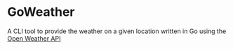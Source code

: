 # GoWeather
A CLI tool to provide the weather on a given location written in Go using the [Open Weather API](https://openweathermap.org/)
